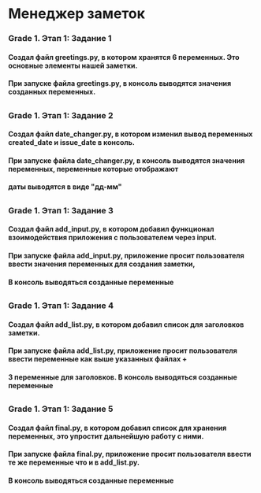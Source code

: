 # Менеджер заметок
### Grade 1. Этап 1: Задание 1
#### Создал файл greetings.py, в котором хранятся 6 переменных. Это основные элементы нашей заметки.
#### При запуске файла greetings.py, в консоль выводятся значения созданных переменных.
##
### Grade 1. Этап 1: Задание 2
#### Создал файл date_changer.py, в котором изменил вывод переменных created_date и issue_date в консоль.
#### При запуске файла date_changer.py, в консоль выводятся значения переменных, переменные которые отображают
#### даты выводятся в виде "дд-мм"
##
### Grade 1. Этап 1: Задание 3
#### Создал файл add_input.py, в котором добавил функционал взоимодействия приложения с пользователем через input.
#### При запуске файла add_input.py, приложение просит пользователя ввести значения переменных для создания заметки,
#### В консоль выводяться созданные переменные
##
### Grade 1. Этап 1: Задание 4
#### Создал файл add_list.py, в котором добавил список для заголовков заметки.
#### При запуске файла add_list.py, приложение просит пользователя ввести переменные как выше указанных файлах + 
#### 3 переменные для заголовков. В консоль выводяться созданные переменные
##
### Grade 1. Этап 1: Задание 5
#### Создал файл final.py, в котором добавил список для хранения переменных, это упростит дальнейшую работу с ними.
#### При запуске файла final.py, приложение просит пользователя ввести те же переменные что и в add_list.py. 
#### В консоль выводяться созданные переменные
